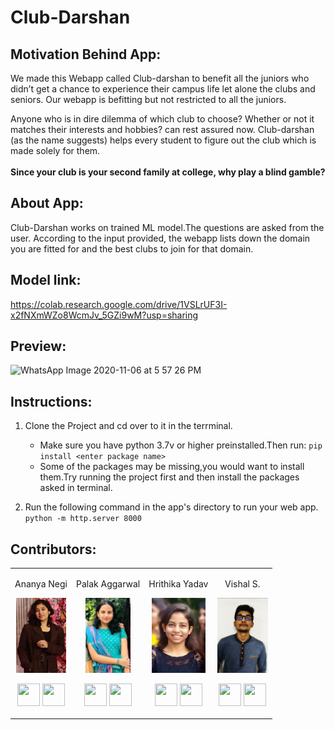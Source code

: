 # Club-Darshan

## Motivation Behind App:
We made this Webapp called Club-darshan to benefit all the juniors who didn’t get a chance to experience their campus life let alone the clubs and seniors. Our webapp is befitting but not restricted to all the juniors. 

Anyone who is in dire dilemma of which club to choose? Whether or not it matches their interests and hobbies? can rest assured now. Club-darshan (as the name suggests) helps every student to figure out the club which is made solely for them.<br><br>
**Since your club is your second family at college, why play a blind gamble?**

## About App:
Club-Darshan works on trained ML model.The questions are asked from the user. According to the input provided, the webapp lists down the domain you are fitted for and the best clubs to join for that domain.

## Model link:
https://colab.research.google.com/drive/1VSLrUF3I-x2fNXmWZo8WcmJv_5GZi9wM?usp=sharing

## Preview:

![WhatsApp Image 2020-11-06 at 5 57 26 PM](https://user-images.githubusercontent.com/54658795/98366613-47485400-205a-11eb-84f9-a6dbc0267a8a.jpeg)

## Instructions:
1. Clone the Project and cd over to it in the terrminal.

    - Make sure you have python 3.7v or higher preinstalled.Then run:
        `pip install <enter package name>`
    - Some of the packages may be missing,you would want to install them.Try running the project first and then install the packages asked in terminal.
        
2. Run the following command in the app's directory to run your web app.
    `python -m http.server 8000`
## Contributors:

<table>
<tr align="center">

<td>
    
Ananya Negi

<p align="center">
<img src = "images/ananya.png"  height="120" alt="">
</p>
<p align="center">
<a href = "https://github.com/AnanyaNegi"><img src = "http://www.iconninja.com/files/241/825/211/round-collaboration-social-github-code-circle-network-icon.svg" width="36" height = "36"/></a>
<a href = "https://www.linkedin.com/in/ananya-negi-42922018a/">
<img src = "http://www.iconninja.com/files/863/607/751/network-linkedin-social-connection-circular-circle-media-icon.svg" width="36" height="36"/>
</a>
</p>
</td>

<td>

Palak Aggarwal

<p align="center">
<img src = "images/palak.jpeg"  height="120" alt="">
</p>
<p align="center">
<a href = "https://github.com/Palak-Aggarwal1234"><img src = "http://www.iconninja.com/files/241/825/211/round-collaboration-social-github-code-circle-network-icon.svg" width="36" height = "36"/></a>
<a href = "https://www.linkedin.com/in/palak-aggarwal-96366a18b/">
<img src = "http://www.iconninja.com/files/863/607/751/network-linkedin-social-connection-circular-circle-media-icon.svg" width="36" height="36"/>
</a>
</p>
</td>
<td>

Hrithika Yadav

<p align="center">
<img src = "images/hritika.jpeg"  height="120" alt="">
</p>
<p align="center">
<a href = "https://github.com/hrithikayadav"><img src = "http://www.iconninja.com/files/241/825/211/round-collaboration-social-github-code-circle-network-icon.svg" width="36" height = "36"/></a>
<a href = "www.linkedin.com/in/hrithika-yadav-7b7403185">
<img src = "http://www.iconninja.com/files/863/607/751/network-linkedin-social-connection-circular-circle-media-icon.svg" width="36" height="36"/>
</a>
</p>
</td>
<td>

Vishal S.

<p align="center">
<img src = "images/vishal.jpeg"  height="120" alt="">
</p>
<p align="center">
<a href = "https://github.com/vishal15s"><img src = "http://www.iconninja.com/files/241/825/211/round-collaboration-social-github-code-circle-network-icon.svg" width="36" height = "36"/></a>
<a href = "https://www.linkedin.com/in/vishal15s">
<img src = "http://www.iconninja.com/files/863/607/751/network-linkedin-social-connection-circular-circle-media-icon.svg" width="36" height="36"/>
</a>
</p>
</td>


</tr>
  </table>
